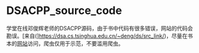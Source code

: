 # DSACPP_source_code
学堂在线邓俊辉老师的DSACPP源码，由于书中代码有很多错误，网站的代码会勘误。[来自(]https://dsa.cs.tsinghua.edu.cn/~deng/ds/src_link/)，尽量在书本的[网站](https://dsa.cs.tsinghua.edu.cn/~deng/ds/dsacpp/index.htm)访问，爬虫仅用于示范，不要滥用爬虫。
